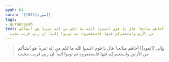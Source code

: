 ```yaml
---
ayah: 61
surah: '[[011|سورة]]'
tags:
- quran/ayah
text: وإلى ثمود أخاهم صالحا ۚ قال يا قوم اعبدوا الله ما لكم من إله غيره ۖ هو أنشأكم
  من الأرض واستعمركم فيها فاستغفروه ثم توبوا إليه ۚ إن ربي قريب مجيب
---
```

> وإلى [[ثمود]] أخاهم صالحا ۚ قال يا قوم اعبدوا الله ما لكم من إله غيره ۖ هو أنشأكم من الأرض واستعمركم فيها فاستغفروه ثم توبوا إليه ۚ إن ربي قريب مجيب
